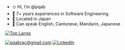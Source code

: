 - :snowman: Hi, I’m @pqab
- :rocket: 7+ years experiences in Software Engineering
- :japanese_castle: Located in Japan
- :speech_balloon: Can speak English, Cantonese, Mandarin, Japanese

[![Top Langs](https://github-readme-stats.vercel.app/api/top-langs/?username=pqab&hide=html,css&layout=compact)](https://github.com/anuraghazra/github-readme-stats)

<a href="mailto:pqabrac@gmail.com">![pqabrac@gmail.com](https://img.shields.io/badge/Gmail-D14836?style=for-the-badge&logo=gmail&logoColor=white)</a>
<a href="www.linkedin.com/in/pqab">![LinkedIn](https://img.shields.io/badge/LinkedIn-0077B5?style=for-the-badge&logo=linkedin&logoColor=white)</a>
